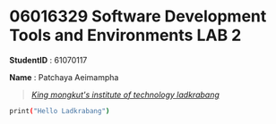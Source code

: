 # **06016329 Software Development Tools and Environments LAB 2**

 **StudentID** : 61070117

 **Name** : Patchaya Aeimampha

> *[King mongkut's institute of technology ladkrabang](https://www.kmitl.ac.th)*

```sh
print("Hello Ladkrabang")
```
